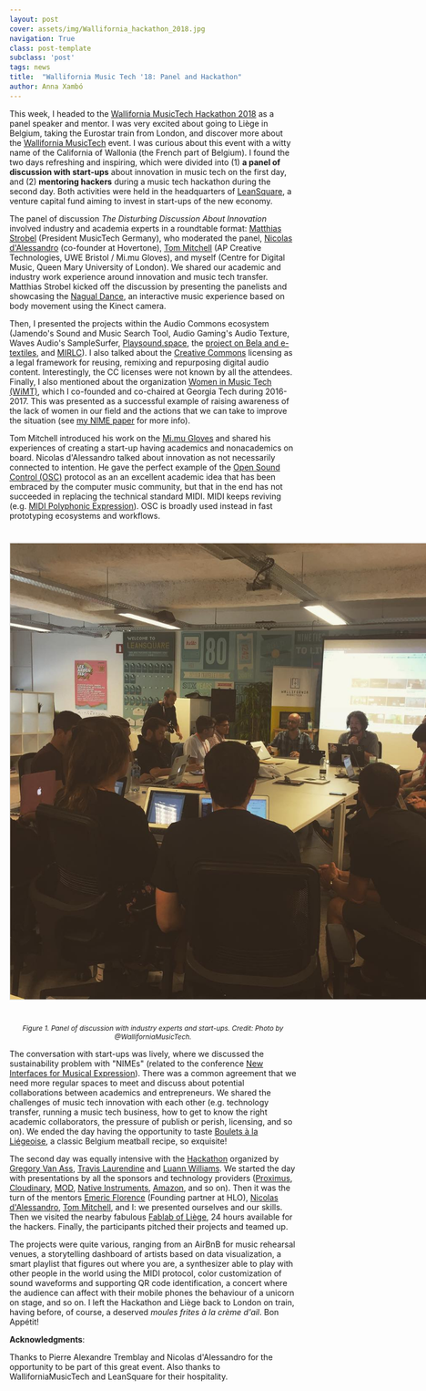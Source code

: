 ```yaml
---
layout: post
cover: assets/img/Wallifornia_hackathon_2018.jpg
navigation: True
class: post-template
subclass: 'post'
tags: news
title:  "Wallifornia Music Tech '18: Panel and Hackathon"
author: Anna Xambó
---
```


This week, I headed to the [Wallifornia MusicTech Hackathon 2018]() as a panel speaker and mentor. I was very excited about going to Liège in Belgium, taking the Eurostar train from London, and discover more about the [Wallifornia MusicTech](http://walliforniamusictech.com/) event. I was curious about this event with a witty name of the California of Wallonia (the French part of Belgium). I found the two days refreshing and inspiring, which were divided into (1) **a panel of discussion with start-ups** about innovation in music tech on the first day, and (2) **mentoring hackers** during a music tech hackathon during the second day. Both activities were held in the headquarters of [LeanSquare](http://www.leansquare.be/en/), a venture capital fund aiming to invest in start-ups of the new economy.

The panel of discussion *The Disturbing Discussion About Innovation* involved industry and academia experts in a roundtable format: [Matthias Strobel](https://www.linkedin.com/in/matthiasstrobel/) (President MusicTech Germany), who moderated the panel, [Nicolas d'Alessandro](https://www.linkedin.com/in/kyojindo/) (co-founder at Hovertone), [Tom Mitchell](https://people.uwe.ac.uk/Person/TomMitchell) (AP Creative Technologies, UWE Bristol / Mi.mu Gloves), and myself (Centre for Digital Music, Queen Mary University of London). We shared our academic and industry work experience around innovation and music tech transfer. Matthias Strobel kicked off the discussion by presenting the panelists and showcasing the [Nagual Dance](http://nagualdance.com/en/), an interactive music experience based on body movement using the Kinect camera.

Then, I presented the projects within the Audio Commons ecosystem (Jamendo's Sound and Music Search Tool, Audio Gaming's Audio Texture, Waves Audio's SampleSurfer, [Playsound.space](https://www.audiocommons.org/2018/06/01/nime-2018-playsound.html), the [project on Bela and e-textiles](https://www.audiocommons.org/2018/05/18/tei-2018.html), and [MIRLC](https://www.audiocommons.org/2018/06/08/nime-2018-mirlc-fluidsound.html)). I also talked about the [Creative Commons](http://creativecommons.org/) licensing as a legal framework for reusing, remixing and repurposing digital audio content. Interestingly, the CC licenses were not known by all the attendees. Finally, I also mentioned about the organization [Women in Music Tech (WiMT)](http://womeninmusictech.gatech.edu/), which I co-founded and co-chaired at Georgia Tech during 2016-2017. This was presented as a successful example of raising awareness of the lack of women in our field and the actions that we can take to improve the situation (see [my NIME paper](http://annaxambo.me/pub/Xambo_2018_WiNIME.pdf) for more info).

Tom Mitchell introduced his work on the [Mi.mu Gloves](https://mimugloves.com/) and shared his experiences of creating a start-up having academics and nonacademics on board. Nicolas d'Alessandro talked about innovation as not necessarily connected to intention. He gave the perfect example of the [Open Sound Control (OSC)](http://opensoundcontrol.org/) protocol as an an excellent academic idea that has been embraced by the computer music community, but that in the end has not succeeded in replacing the technical standard MIDI. MIDI keeps reviving (e.g. [MIDI Polyphonic Expression](http://cdm.link/2018/05/midi-polyphonic-expression-now-thing-heres-whats-supporting/)). OSC is broadly used instead in fast prototyping ecosystems and workflows.


<a href="/assets/img/Wallifornia_panel_2018.jpg" target="blank"><img style="margin:auto;margin-bottom:25px;margin-top:25px;max-width:800px; border:1px solid #DEDEDE" class="img-responsive" src="/assets/img/Wallifornia_panel_2018.jpg" alt="Panel of discussion with industry experts and start-ups. Credit: Photo by @WalliforniaMusicTech.">
</a>

<p style="text-align:center; padding-top:0; font-size:85%"><em>Figure 1. Panel of discussion with industry experts and start-ups. Credit: Photo by @WalliforniaMusicTech.</em></p>

The conversation with start-ups was lively, where we discussed the sustainability problem with "NIMEs" (related to the conference [New Interfaces for Musical Expression](http://www.nime.org/)). There was a common agreement that we need more regular spaces to meet and discuss about potential collaborations between academics and entrepreneurs. We shared the challenges of music tech innovation with each other (e.g. technology transfer, running a music tech business, how to get to know the right academic collaborators, the pressure of publish or perish, licensing, and so on). We ended the day having the opportunity to taste [Boulets à la Liégeoise](https://en.wikipedia.org/wiki/Boulets_%C3%A0_la_Li%C3%A9geoise), a classic Belgium meatball recipe, so exquisite!

The second day was equally intensive with the [Hackathon](http://walliforniamusictech.com/hackathon/) organized by [Gregory Van Ass](http://gregory.vanass.be/), [Travis Laurendine](https://obamawhitehouse.archives.gov/champions/civic-hacking-and-open-government/travis-laurendine) and [Luann Williams](https://www.linkedin.com/in/luannwilliams/). We started the day with presentations by all the sponsors and technology providers ([Proximus](https://www.proximus.be/en), [Cloudinary](https://cloudinary.com/), [MOD](https://www.moddevices.com/), [Native Instruments](https://www.native-instruments.com/en/), [Amazon](https://aws.amazon.com/free/?nc1=h_ls), and so on). Then it was the turn of the mentors [Emeric Florence](https://www.linkedin.com/in/emericflorence/) (Founding partner at HLO), [Nicolas d'Alessandro](https://www.linkedin.com/in/kyojindo/), [Tom Mitchell](https://people.uwe.ac.uk/Person/TomMitchell), and I: we presented ourselves and our skills. Then we visited the nearby fabulous [Fablab of Liège](https://www.relab.be/), 24 hours available for the hackers. Finally, the participants pitched their projects and teamed up.

The projects were quite various, ranging from an AirBnB for music rehearsal venues, a storytelling dashboard of artists based on data visualization, a smart playlist that figures out where you are, a synthesizer able to play with other people in the world using the MIDI protocol, color customization of sound waveforms and supporting QR code identification, a concert where the audience can affect with their mobile phones the behaviour of a unicorn on stage, and so on. I left the Hackathon and Liège back to London on train, having before, of course, a deserved *moules frites à la crème d'ail*. Bon Appétit!

**Acknowledgments**:

Thanks to Pierre Alexandre Tremblay and Nicolas d'Alessandro for the opportunity to be part of this great event. Also thanks to WalliforniaMusicTech and LeanSquare for their hospitality.
